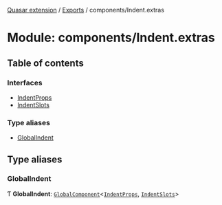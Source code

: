 [Quasar extension](../index.md) / [Exports](../modules.md) / components/Indent.extras

# Module: components/Indent.extras

## Table of contents

### Interfaces

- [IndentProps](../interfaces/components_Indent_extras.IndentProps.md)
- [IndentSlots](../interfaces/components_Indent_extras.IndentSlots.md)

### Type aliases

- [GlobalIndent](components_Indent_extras.md#globalindent)

## Type aliases

### GlobalIndent

Ƭ **GlobalIndent**: [`GlobalComponent`](../interfaces/components_api_core.GlobalComponent.md)<[`IndentProps`](../interfaces/components_Indent_extras.IndentProps.md), [`IndentSlots`](../interfaces/components_Indent_extras.IndentSlots.md)\>
